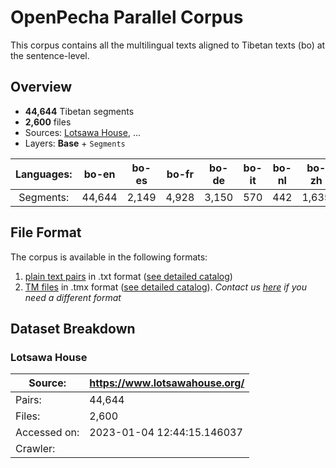 # OpenPecha Parallel Corpus

This corpus contains all the multilingual texts aligned to Tibetan texts (bo) at the sentence-level.  

## Overview
- **44,644** Tibetan segments 
- **2,600** files 
- Sources: [Lotsawa House](https://www.lotsawahouse.org/), ...
- Layers: **Base** + `Segments`

| Languages: |   bo-en   |   bo-es  |   bo-fr  |   bo-de  |  bo-it |  bo-nl |   bo-zh  |  bo-pt |
|:------------:|:------:|:-----:|:-----:|:-----:|:---:|:---:|:-----:|:---:|
| Segments:     | 44,644 | 2,149 | 4,928 | 3,150 | 570 | 442 | 1,635 | 901 |

## File Format
The corpus is available in the following formats:
1. [plain text pairs](<link to the directory>) in .txt format ([see detailed catalog](<link to catalog>))
1. [TM files](<link to the directory>) in .tmx format ([see detailed catalog](<link to catalog>)). 
_Contact us [here](<link to issue at a place TBD>) if you need a different format_



## Dataset Breakdown

### Lotsawa House
| Source: | https://www.lotsawahouse.org/ |
| --- | --- |
|Pairs: | 44,644 | 
|Files: | 2,600 |
|Accessed on: | 2023-01-04 12:44:15.146037 |
|Crawler: | <script link> |
|Parser: | <script link> |
|Layers: | **Base** + `Segments` |

| Languages: |   bo-en   |   bo-es  |   bo-fr  |   bo-de  |  bo-it |  bo-nl |   bo-zh  |  bo-pt |
|:------------:|:------:|:-----:|:-----:|:-----:|:---:|:---:|:-----:|:---:|
| Segments:     | 44,644 | 2,149 | 4,928 | 3,150 | 570 | 442 | 1,635 | 901 |

### 84000-translation-memory

|Source | https://read.84000.co/ |
| --- | --- |
|No of text | 206 |
|No of aligned segment | 132601 |
|Accession Date | 2018-09-26T07:14:13.428Z |
|Features | Base Layer,Segment Layer |
|Segment Count |<table><thead><tr><th>bo</th><th>en</th></tr></thead><tbody><tr><td>132601</td><td>132601</td></tr></tbody></table> |






